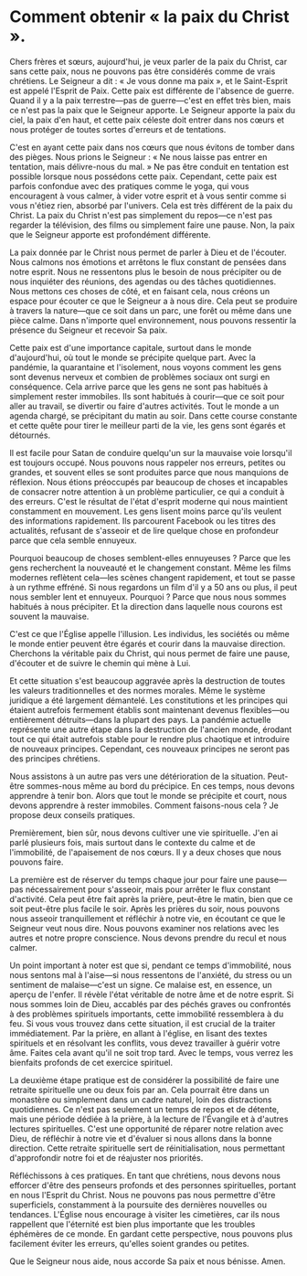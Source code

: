 # Comment obtenir « la paix du Christ ».

Chers frères et sœurs, aujourd'hui, je veux parler de la paix du Christ, car sans cette paix, nous ne pouvons pas être considérés comme de vrais chrétiens. Le Seigneur a dit : « Je vous donne ma paix », et le Saint-Esprit est appelé l'Esprit de Paix. Cette paix est différente de l'absence de guerre. Quand il y a la paix terrestre—pas de guerre—c'est en effet très bien, mais ce n'est pas la paix que le Seigneur apporte. Le Seigneur apporte la paix du ciel, la paix d'en haut, et cette paix céleste doit entrer dans nos cœurs et nous protéger de toutes sortes d'erreurs et de tentations.

C'est en ayant cette paix dans nos cœurs que nous évitons de tomber dans des pièges. Nous prions le Seigneur : « Ne nous laisse pas entrer en tentation, mais délivre-nous du mal. » Ne pas être conduit en tentation est possible lorsque nous possédons cette paix. Cependant, cette paix est parfois confondue avec des pratiques comme le yoga, qui vous encouragent à vous calmer, à vider votre esprit et à vous sentir comme si vous n'étiez rien, absorbé par l'univers. Cela est très différent de la paix du Christ. La paix du Christ n'est pas simplement du repos—ce n'est pas regarder la télévision, des films ou simplement faire une pause. Non, la paix que le Seigneur apporte est profondément différente.

La paix donnée par le Christ nous permet de parler à Dieu et de l'écouter. Nous calmons nos émotions et arrêtons le flux constant de pensées dans notre esprit. Nous ne ressentons plus le besoin de nous précipiter ou de nous inquiéter des réunions, des agendas ou des tâches quotidiennes. Nous mettons ces choses de côté, et en faisant cela, nous créons un espace pour écouter ce que le Seigneur a à nous dire. Cela peut se produire à travers la nature—que ce soit dans un parc, une forêt ou même dans une pièce calme. Dans n'importe quel environnement, nous pouvons ressentir la présence du Seigneur et recevoir Sa paix.

Cette paix est d'une importance capitale, surtout dans le monde d'aujourd'hui, où tout le monde se précipite quelque part. Avec la pandémie, la quarantaine et l'isolement, nous voyons comment les gens sont devenus nerveux et combien de problèmes sociaux ont surgi en conséquence. Cela arrive parce que les gens ne sont pas habitués à simplement rester immobiles. Ils sont habitués à courir—que ce soit pour aller au travail, se divertir ou faire d'autres activités. Tout le monde a un agenda chargé, se précipitant du matin au soir. Dans cette course constante et cette quête pour tirer le meilleur parti de la vie, les gens sont égarés et détournés.

Il est facile pour Satan de conduire quelqu'un sur la mauvaise voie lorsqu'il est toujours occupé. Nous pouvons nous rappeler nos erreurs, petites ou grandes, et souvent elles se sont produites parce que nous manquions de réflexion. Nous étions préoccupés par beaucoup de choses et incapables de consacrer notre attention à un problème particulier, ce qui a conduit à des erreurs. C'est le résultat de l'état d'esprit moderne qui nous maintient constamment en mouvement. Les gens lisent moins parce qu'ils veulent des informations rapidement. Ils parcourent Facebook ou les titres des actualités, refusant de s'asseoir et de lire quelque chose en profondeur parce que cela semble ennuyeux.

Pourquoi beaucoup de choses semblent-elles ennuyeuses ? Parce que les gens recherchent la nouveauté et le changement constant. Même les films modernes reflètent cela—les scènes changent rapidement, et tout se passe à un rythme effréné. Si nous regardons un film d'il y a 50 ans ou plus, il peut nous sembler lent et ennuyeux. Pourquoi ? Parce que nous nous sommes habitués à nous précipiter. Et la direction dans laquelle nous courons est souvent la mauvaise.

C'est ce que l'Église appelle l'illusion. Les individus, les sociétés ou même le monde entier peuvent être égarés et courir dans la mauvaise direction. Cherchons la véritable paix du Christ, qui nous permet de faire une pause, d'écouter et de suivre le chemin qui mène à Lui.

Et cette situation s'est beaucoup aggravée après la destruction de toutes les valeurs traditionnelles et des normes morales. Même le système juridique a été largement démantelé. Les constitutions et les principes qui étaient autrefois fermement établis sont maintenant devenus flexibles—ou entièrement détruits—dans la plupart des pays. La pandémie actuelle représente une autre étape dans la destruction de l'ancien monde, érodant tout ce qui était autrefois stable pour le rendre plus chaotique et introduire de nouveaux principes. Cependant, ces nouveaux principes ne seront pas des principes chrétiens.

Nous assistons à un autre pas vers une détérioration de la situation. Peut-être sommes-nous même au bord du précipice. En ces temps, nous devons apprendre à tenir bon. Alors que tout le monde se précipite et court, nous devons apprendre à rester immobiles. Comment faisons-nous cela ? Je propose deux conseils pratiques.

Premièrement, bien sûr, nous devons cultiver une vie spirituelle. J'en ai parlé plusieurs fois, mais surtout dans le contexte du calme et de l'immobilité, de l'apaisement de nos cœurs. Il y a deux choses que nous pouvons faire.

La première est de réserver du temps chaque jour pour faire une pause—pas nécessairement pour s'asseoir, mais pour arrêter le flux constant d'activité. Cela peut être fait après la prière, peut-être le matin, bien que ce soit peut-être plus facile le soir. Après les prières du soir, nous pouvons nous asseoir tranquillement et réfléchir à notre vie, en écoutant ce que le Seigneur veut nous dire. Nous pouvons examiner nos relations avec les autres et notre propre conscience. Nous devons prendre du recul et nous calmer.

Un point important à noter est que si, pendant ce temps d'immobilité, nous nous sentons mal à l'aise—si nous ressentons de l'anxiété, du stress ou un sentiment de malaise—c'est un signe. Ce malaise est, en essence, un aperçu de l'enfer. Il révèle l'état véritable de notre âme et de notre esprit. Si nous sommes loin de Dieu, accablés par des péchés graves ou confrontés à des problèmes spirituels importants, cette immobilité ressemblera à du feu. Si vous vous trouvez dans cette situation, il est crucial de la traiter immédiatement. Par la prière, en allant à l'église, en lisant des textes spirituels et en résolvant les conflits, vous devez travailler à guérir votre âme. Faites cela avant qu'il ne soit trop tard. Avec le temps, vous verrez les bienfaits profonds de cet exercice spirituel.

La deuxième étape pratique est de considérer la possibilité de faire une retraite spirituelle une ou deux fois par an. Cela pourrait être dans un monastère ou simplement dans un cadre naturel, loin des distractions quotidiennes. Ce n'est pas seulement un temps de repos et de détente, mais une période dédiée à la prière, à la lecture de l'Évangile et à d'autres lectures spirituelles. C'est une opportunité de réparer notre relation avec Dieu, de réfléchir à notre vie et d'évaluer si nous allons dans la bonne direction. Cette retraite spirituelle sert de réinitialisation, nous permettant d'approfondir notre foi et de réajuster nos priorités.

Réfléchissons à ces pratiques. En tant que chrétiens, nous devons nous efforcer d'être des penseurs profonds et des personnes spirituelles, portant en nous l'Esprit du Christ. Nous ne pouvons pas nous permettre d'être superficiels, constamment à la poursuite des dernières nouvelles ou tendances. L'Église nous encourage à visiter les cimetières, car ils nous rappellent que l'éternité est bien plus importante que les troubles éphémères de ce monde. En gardant cette perspective, nous pouvons plus facilement éviter les erreurs, qu'elles soient grandes ou petites.

Que le Seigneur nous aide, nous accorde Sa paix et nous bénisse. Amen.

